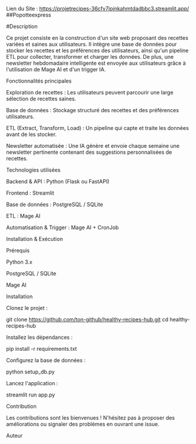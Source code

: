 Lien du Site : https://projetrecipes-36cfv7jpjnkahmtdadbbc3.streamlit.app/
##Popotteexpress

#Description

Ce projet consiste en la construction d'un site web proposant des recettes variées et saines aux utilisateurs. Il intègre une base de données pour stocker les recettes et les préférences des utilisateurs, ainsi qu'un pipeline ETL pour collecter, transformer et charger les données. De plus, une newsletter hebdomadaire intelligente est envoyée aux utilisateurs grâce à l'utilisation de Mage AI et d'un trigger IA.

Fonctionnalités principales

Exploration de recettes : Les utilisateurs peuvent parcourir une large sélection de recettes saines.

Base de données : Stockage structuré des recettes et des préférences utilisateurs.

ETL (Extract, Transform, Load) : Un pipeline qui capte et traite les données avant de les stocker.

Newsletter automatisée : Une IA génère et envoie chaque semaine une newsletter pertinente contenant des suggestions personnalisées de recettes.

Technologies utilisées

Backend & API : Python (Flask ou FastAPI)

Frontend : Streamlit

Base de données : PostgreSQL / SQLite

ETL : Mage AI

Automatisation & Trigger : Mage AI + CronJob

Installation & Exécution

Prérequis

Python 3.x

PostgreSQL / SQLite

Mage AI

Installation

Clonez le projet :

git clone https://github.com/ton-github/healthy-recipes-hub.git
cd healthy-recipes-hub

Installez les dépendances :

pip install -r requirements.txt

Configurez la base de données :

python setup_db.py

Lancez l'application :

streamlit run app.py

Contribution

Les contributions sont les bienvenues ! N'hésitez pas à proposer des améliorations ou signaler des problèmes en ouvrant une issue.

Auteur
